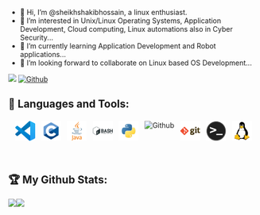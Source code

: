 - 👋 Hi, I’m @sheikhshakibhossain, a linux enthusiast.
- 👀 I’m interested in Unix/Linux Operating Systems, Application Development, Cloud computing, Linux automations also in Cyber Security...
- 🌱 I’m currently learning Application Development and Robot applications...
- 💞️ I’m looking forward to collaborate on Linux based OS Development...

![](https://visitor-badge.laobi.icu/badge?page_id=sheikhshakibhossain.sheikhshakibhossain) [![Github](https://img.shields.io/github/followers/sheikhshakibhossain?label=Followers&logo=Github)](https://github.com/sheikhshakibhossain)


## 🧰 Languages and Tools:
<p align="center">
<img src="https://raw.githubusercontent.com/github/explore/80688e429a7d4ef2fca1e82350fe8e3517d3494d/topics/visual-studio-code/visual-studio-code.png" alt="VS Code" height="40" style="vertical-align:top; margin:4px">
  
<img src="https://raw.githubusercontent.com/github/explore/80688e429a7d4ef2fca1e82350fe8e3517d3494d/topics/c/c.png" alt="C " height="40" style="vertical-align:top; margin:4px">
 <img src="https://raw.githubusercontent.com/github/explore/80688e429a7d4ef2fca1e82350fe8e3517d3494d/topics/java/java.png" alt="Java " height="40" style="vertical-align:top; margin:4px">
  <img src="https://raw.githubusercontent.com/github/explore/80688e429a7d4ef2fca1e82350fe8e3517d3494d/topics/bash/bash.png" alt="Bash " height="40" style="vertical-align:top; margin:4px">
  
<img src="https://raw.githubusercontent.com/github/explore/80688e429a7d4ef2fca1e82350fe8e3517d3494d/topics/python/python.png" alt="Python" height="40" style="vertical-align:top; margin:4px">

<img src="https://cdn-icons-png.flaticon.com/512/5968/5968866.png" alt="Github" height="40" style="vertical-align:top; margin:4px">
<img src="https://raw.githubusercontent.com/github/explore/80688e429a7d4ef2fca1e82350fe8e3517d3494d/topics/git/git.png" alt="Git" height="40" style="vertical-align:top; margin:4px">
<img src="https://raw.githubusercontent.com/github/explore/80688e429a7d4ef2fca1e82350fe8e3517d3494d/topics/terminal/terminal.png" alt="Terminal" height="40" style="vertical-align:top; margin:4px">
<img src="https://raw.githubusercontent.com/github/explore/80688e429a7d4ef2fca1e82350fe8e3517d3494d/topics/linux/linux.png" alt="Linux" height="40" style="vertical-align:top; margin:4px" alt="Windows" height="40" style="vertical-align:top; margin:4px">
</p>
<br />

## :trophy: My Github Stats:

<!--
![GitHub stats](https://readme-stats-cfgj2cxdy.vercel.app/api?username=sheikhshakibhossain&count_private=true&show_icons=true&theme=tokyonight)
![Top Langs](https://readme-stats-cfgj2cxdy.vercel.app/api/top-langs/?username=sheikhshakibhossain&hide=php&theme=tokyonight)
-->

<div>
<a href="https://github-readme-stats.vercel.app/api?username=sheikhshakibhossain&theme=tokyonight">
  <img  align="left" src="https://github-readme-stats.vercel.app/api?username=sheikhshakibhossain&count_private=true&show_icons=true&theme=tokyonight" />
</a>
<a href="https://github-readme-stats.vercel.app/api/top-langs/?username=sheikhshakibhossain&hide=php&theme=tokyonight">
  <img align="left" src="https://github-readme-stats.vercel.app/api/top-langs/?username=sheikhshakibhossain&hide=php&theme=tokyonight" />
</a>
</div>
